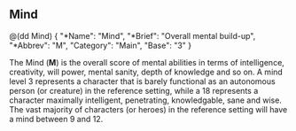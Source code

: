 ## Mind

@(dd Mind)
{ 
  "*Name": "Mind",
  "*Brief": "Overall mental build-up",
  "*Abbrev": "M",
  "Category": "Main",
  "Base": "3"
}

The Mind (**M**) is the overall score of mental abilities in terms of intelligence, 
creativity, will power, mental sanity, depth of knowledge and so on. 
A mind level 3 represents a character that is barely functional as an autonomous person (or
creature) in the reference setting, while a 18 represents a character maximally intelligent, 
penetrating, knowledgable, sane and wise. The vast majority of characters (or heroes)
in the reference setting will have a mind between 9 and 12.

